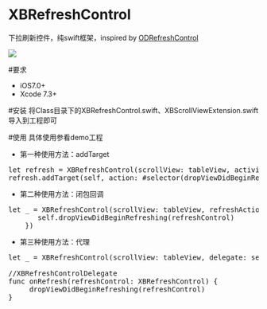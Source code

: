 # XBRefreshControl
下拉刷新控件，纯swift框架，inspired by [ODRefreshControl](https://github.com/Sephiroth87/ODRefreshControl)

![](https://github.com/xiabob/XBRefreshControl/blob/master/screenshots/sam.gif)

#要求
* iOS7.0+
* Xcode 7.3+ 

#安装
将Class目录下的XBRefreshControl.swift、XBScrollViewExtension.swift导入到工程即可

#使用
具体使用参看demo工程
* 第一种使用方法：addTarget


<pre>
let refresh = XBRefreshControl(scrollView: tableView, activityIndicatorView: UIActivityIndicatorView(activityIndicatorStyle: .Gray), delegate: nil, refreshAction: nil)
refresh.addTarget(self, action: #selector(dropViewDidBeginRefreshing), forControlEvents: .ValueChanged)
</pre>

* 第二种使用方法：闭包回调
<pre>
let _ = XBRefreshControl(scrollView: tableView, refreshAction: { [unowned self](refreshControl) in
       self.dropViewDidBeginRefreshing(refreshControl)
    })
</pre>

*  第三种使用方法：代理
 
<pre>
let _ = XBRefreshControl(scrollView: tableView, delegate: self)

//XBRefreshControlDelegate
func onRefresh(refreshControl: XBRefreshControl) {
     dropViewDidBeginRefreshing(refreshControl)
}
</pre>
